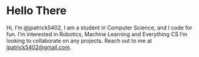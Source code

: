 # Hello There
Hi, I’m @jpatrick5402, I am a student in Computer Science, and I code for fun. 
I’m interested in Robotics, Machine Learning and Everything CS
I’m looking to collaborate on any projects. 
Reach out to me at jpatrick5402@gmail.com. 

<!--- Quality Over Qantity | Commits do not prove skill --->
<!--- Quality Over Qantity | Commits do not prove skill --->
<!--- Quality Over Qantity | Commits do not prove skill --->
<!--- Quality Over Qantity | Commits do not prove skill --->
<!--- Quality Over Qantity | Commits do not prove skill --->
<!--- Quality Over Qantity | Commits do not prove skill --->
<!--- Quality Over Qantity | Commits do not prove skill --->
<!--- Quality Over Qantity | Commits do not prove skill --->
<!--- Quality Over Qantity | Commits do not prove skill --->
<!--- Quality Over Qantity | Commits do not prove skill --->
<!--- Quality Over Qantity | Commits do not prove skill --->
<!--- Quality Over Qantity | Commits do not prove skill --->
<!--- Quality Over Qantity | Commits do not prove skill --->
<!--- Quality Over Qantity | Commits do not prove skill --->
